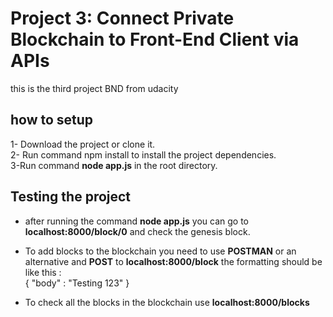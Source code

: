 # Project 3: Connect Private Blockchain to Front-End Client via APIs

this is the third project BND from udacity 

## how to setup 
1- Download the project or clone it.<br>
2- Run command npm install to install the project dependencies.<br>
3-Run command  __node app.js__ in the root directory.<br>


## Testing the project
- after running the command __node app.js__ you can go to __localhost:8000/block/0__ and check the genesis block.
- To add blocks to the blockchain you need to use __POSTMAN__ or an alternative and __POST__ to __localhost:8000/block__
the formatting should be like this :
<br>{
    "body" : "Testing 123"
    }

- To check all the blocks in the blockchain use __localhost:8000/blocks__
  

